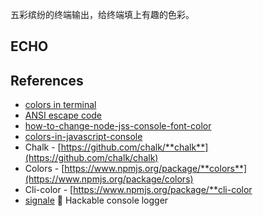 



五彩缤纷的终端输出，给终端填上有趣的色彩。





## ECHO





## References

* [colors in terminal](http://jafrog.com/2013/11/23/colors-in-terminal.html)
* [ANSI escape code](https://en.wikipedia.org/wiki/ANSI_escape_code)
* [how-to-change-node-jss-console-font-color](https://stackoverflow.com/questions/9781218/how-to-change-node-jss-console-font-color)
* [colors-in-javascript-console](https://stackoverflow.com/questions/7505623/colors-in-javascript-console)
* Chalk - [https://github.com/chalk/**chalk**](https://github.com/chalk/chalk)
* Colors - [https://www.npmjs.org/package/**colors**](https://www.npmjs.org/package/colors)
* Cli-color - [https://www.npmjs.org/package/**cli-color
* [signale](https://github.com/klauscfhq/signale) 👋 Hackable console logger